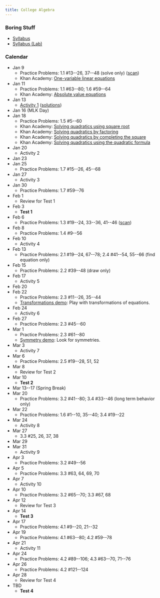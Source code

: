 ```yaml
---
title: College Algebra
---
```


### Boring Stuff

* [Syllabus](/pdf/classes/coal/coal-syllabus.pdf)
* [Syllabus (Lab)](/pdf/classes/coal/coal-syllabus-lab.pdf)


### Calendar

* Jan 9
    * Practice Problems: 1.1 #13--26, 37--48 (solve only) ([scan](/pdf/scans/classes/coal/dugopolski/1-1-ex.pdf))
    * Khan Academy: [One-variable linear equations](https://www.khanacademy.org/math/algebra/one-variable-linear-equations)
* Jan 11
    * Practice Problems: 1.1 #63--80; 1.6 #59--64
    * Khan Academy: [Absolute value equations](https://www.khanacademy.org/math/algebra/absolute-value-equations-functions/absolute-value-equations/v/absolute-value-equations)
* Jan 13
    * [Activity 1](/pdf/classes/coal/coal-a01-linear-ish-equations.pdf) ([solutions](/pdf/classes/coal/coal-soln-a01-linear-ish-equations.pdf))
* Jan 16 (MLK Day)
* Jan 18
    * Practice Problems: 1.5 #5--60
    * Khan Academy: [Solving quadratics using square root](https://www.khanacademy.org/math/algebra/quadratics/quadratics-square-root/v/simple-quadratic-equation)
    * Khan Academy: [Solving quadratics by factoring](https://www.khanacademy.org/math/algebra/quadratics/solving-quadratic-equations-by-factoring/v/example-1-solving-a-quadratic-equation-by-factoring)
    * Khan Academy: [Solving quadratics by completing the square](https://www.khanacademy.org/math/algebra/quadratics/solving-quadratics-by-completing-the-square/v/solving-quadratic-equations-by-completing-the-square)
    * Khan Academy: [Solving quadratics using the quadratic formula](https://www.khanacademy.org/math/algebra/quadratics/solving-quadratics-using-the-quadratic-formula/v/using-the-quadratic-formula)
* Jan 20
    * Activity 2 [](/pdf/classes/coal/coal-a02-quadratic-equations.pdf) [](/pdf/classes/coal/coal-soln-a02-quadratic-equations.pdf)
* Jan 23
* Jan 25
    * Practice Problems: 1.7 #15--26, 45--68
* Jan 27
    * Activity 3 [](/pdf/classes/coal/coal-a03-compound-equations.pdf) [](/pdf/classes/coal/coal-soln-a03-compound-equations.pdf)
* Jan 30
    * Practice Problems: 1.7 #59--76
* Feb 1
    * Review for Test 1 [](/pdf/classes/coal/coal-r1-equations.pdf) [](/pdf/classes/coal/coal-soln-r1-equations.pdf)
* Feb 3
    * **Test 1**
* Feb 6
    * Practice Problems: 1.3 #19--24, 33--36, 41--46 ([scan](/pdf/scans/classes/coal/dugopolski/1-3-ex.pdf))
* Feb 8
    * Practice Problems: 1.4 #9--56
* Feb 10
    * Activity 4 [](/pdf/classes/coal/coal-a04-some-geometry.pdf) [](/pdf/classes/coal/coal-soln-a04-some-geometry.pdf)
* Feb 13
    * Practice Problems: 2.1 #19--24, 67--78; 2.4 #41--54, 55--66 (find equation only)
* Feb 15
    * Practice Problems: 2.2 #39--48 (draw only)
* Feb 17
    * Activity 5 [](/pdf/classes/coal/coal-a05-functions.pdf) [](/pdf/classes/coal/coal-soln-a05-functions.pdf)
* Feb 20
* Feb 22
    * Practice Problems: 2.3 #11--26, 35--44
    * [Transformations demo](/classes/coal/transformations-live-demo.html): Play with transformations of equations.
* Feb 24
    * Activity 6 [](/pdf/classes/coal/coal-a06-domains.pdf) [](/pdf/classes/coal/coal-soln-a06-domains.pdf)
* Feb 27
    * Practice Problems: 2.3 #45--60
* Mar 1
    * Practice Problems: 2.3 #61--80
    * [Symmetry demo](/classes/coal/symmetry-live-demo.html): Look for symmetries.
* Mar 3
    * Activity 7 [](/pdf/classes/coal/coal-a07-transformations.pdf) [](/pdf/classes/coal/coal-soln-a07-transformations.pdf)
* Mar 6
    * Practice Problems: 2.5 #19--28, 51, 52
* Mar 8
    * Review for Test 2 [](/pdf/classes/coal/coal-r2-functions-and-geometry.pdf) [](/pdf/classes/coal/coal-soln-r2-functions-and-geometry.pdf)
* Mar 10
    * **Test 2**
* Mar 13--17 (Spring Break)
* Mar 20
    * Practice Problems: 3.2 #41--80; 3.4 #33--46 (long term behavior only)
* Mar 22
    * Practice Problems: 1.6 #1--10, 35--40; 3.4 #19--22
* Mar 24
    * Activity 8 [](/pdf/classes/coal/coal-a08-quadratic-ish-equations.pdf) [](/pdf/classes/coal/coal-soln-a08-quadratic-ish-equations.pdf)
* Mar 27
    * 3.3 #25, 26, 37, 38
* Mar 29
* Mar 31
    * Activity 9 [](/pdf/classes/coal/coal-a09-polynomials.pdf) [](/pdf/classes/coal/coal-soln-a09-polynomials.pdf)
* Apr 3
    * Practice Problems: 3.2 #49--56
* Apr 5
    * Practice Problems: 3.3 #63, 64, 69, 70
* Apr 7
    * Activity 10 [](/pdf/classes/coal/coal-a10-the-rational-root-theorem.pdf) [](/pdf/classes/coal/coal-soln-a10-the-rational-root-theorem.pdf)
* Apr 10
    * Practice Problems: 3.2 #65--70; 3.3 #67, 68
* Apr 12
    * Review for Test 3 [](/pdf/classes/coal/coal-r3-polynomials.pdf) [](/pdf/classes/coal/coal-soln-r3-polynomials.pdf)
* Apr 14
    * **Test 3**
* Apr 17
    * Practice Problems: 4.1 #9--20, 21--32
* Apr 19
    * Practice Problems: 4.1 #63--80; 4.2 #59--78
* Apr 21
    * Activity 11 [](/pdf/classes/coal/coal-a11-exponents-and-logs.pdf) [](/pdf/classes/coal/coal-soln-a11-exponents-and-logs.pdf)
* Apr 24
    * Practice Problems: 4.2 #89--106; 4.3 #63--70, 71--76
* Apr 26
    * Practice Problems: 4.2 #121--124
* Apr 28
    * Review for Test 4 [](/pdf/classes/coal/coal-r4-exponents-and-logs.pdf) [](/pdf/classes/coal/coal-soln-r4-exponents-and-logs.pdf)
* TBD
    * **Test 4**

